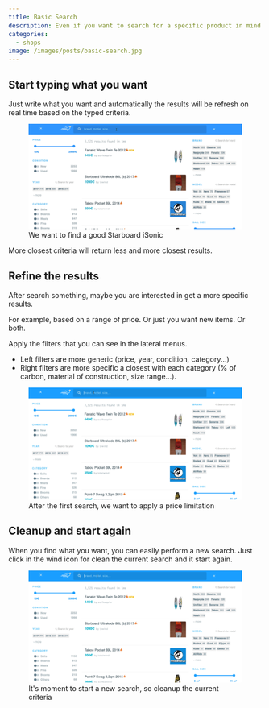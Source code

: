 ```yaml
---
title: Basic Search
description: Even if you want to search for a specific product in mind or simply you want to explore the offers in the market, this is a guide to know how the application works.
categories:
  - shops
image: /images/posts/basic-search.jpg
---
```


## Start typing what you want

Just write what you want and automatically the results will be refresh on real time based on the typed criteria.

<figure>
  <img src="/images/posts/basic-search.gif">
  <figcaption>We want to find a good Starboard iSonic</figcaption>
</figure>

More closest criteria will return less and more closest results.

## Refine the results

After search something, maybe you are interested in get a more specific results.

For example, based on a range of price. Or just you want new items. Or both.

Apply the filters that you can see in the lateral menus.

- Left filters are more generic (price, year, condition, category...)
- Right filters are more specific a closest with each category (% of carbon, material of construction, size range...).

<figure>
  <img src="/images/posts/filter-search.gif">
  <figcaption>After the first search, we want to apply a price limitation</figcaption>
</figure>

## Cleanup and start again

When you find what you want, you can easily perform a new search. Just click in the wind icon for clean the current search and it start again.

<figure>
  <img src="/images/posts/clean-search.gif">
  <figcaption>It's moment to start a new search, so cleanup the current criteria</figcaption>
</figure>
